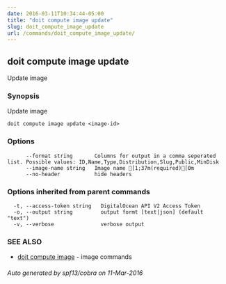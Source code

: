 ```yaml
---
date: 2016-03-11T10:34:44-05:00
title: "doit compute image update"
slug: doit_compute_image_update
url: /commands/doit_compute_image_update/
---
```

## doit compute image update

Update image

### Synopsis


Update image

```
doit compute image update <image-id>
```

### Options

```
      --format string       Columns for output in a comma seperated list. Possible values: ID,Name,Type,Distribution,Slug,Public,MinDisk
      --image-name string   Image name [1;37m(required)[0m
      --no-header           hide headers
```

### Options inherited from parent commands

```
  -t, --access-token string   DigitalOcean API V2 Access Token
  -o, --output string         output formt [text|json] (default "text")
  -v, --verbose               verbose output
```

### SEE ALSO
* [doit compute image](/commands/doit_compute_image/)	 - image commands

###### Auto generated by spf13/cobra on 11-Mar-2016
